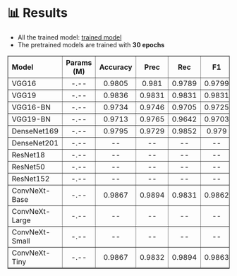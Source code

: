 # :bar_chart: **Results**
* All the trained model: [trained model](https://drive.google.com/drive/folders/1-Dy6xcKH9D5YBeYCav_PZyJwYeZPSnuq?usp=sharing)
* The pretrained models are trained with **30 epochs**

<table border>
    <tr align="center">
        <th align="left">Model</th>
        <!-- <th>Pretrained?</th> -->
        <th>Params (M)</th>
        <th>Accuracy</th>
        <th>Prec</th>
        <th>Rec</th>
        <th>F1</th>
        <th>Weights</th>
    </tr>
    <tr align="center">
        <td align="left">VGG16</td>
        <td>-.--</td>
        <td>0.9805</td>
        <td>0.981</td>
        <td>0.9789</td>
        <td>0.9799</td>
        <td><a href="https://drive.google.com/file/d/11g4Qdyt-dsjc-9ahDWKpLII3CKzGeKiE/view?usp=sharing">link</a></td>
    </tr>
    <tr align="center">
        <td  align="left">VGG19</td>
        <td>-.--</td>
        <td>0.9836</td>
        <td>0.9831</td>
        <td>0.9831</td>
        <td>0.9831</td>
        <td><a href="https://drive.google.com/file/d/1-QM-quWh8AVyPsbPKXuNFZuBbqsUop6W/view?usp=sharing">link</a></td>
    </tr>
    <tr align="center">
        <td  align="left">VGG16-BN</td>
        <td>-.--</td>
        <td>0.9734</td>
        <td>0.9746</td>
        <td>0.9705</td>
        <td>0.9725</td>
        <td><a href="https://drive.google.com/file/d/11P9hmqoUgCzCYtrrmoJTZC30PxxUF6ln/view?usp=sharing">link</a></td>
    </tr>
    <tr align="center">
        <td  align="left">VGG19-BN</td>
        <td>-.--</td>
        <td>0.9713</td>
        <td>0.9765</td>
        <td>0.9642</td>
        <td>0.9703</td>
        <td><a href="https://drive.google.com/file/d/11cAzmekS32dSOGIMiogq2m0cc7BQ903u/view?usp=drive_link">link</a></td>
    </tr>
    <tr align="center">
        <td  align="left">DenseNet169</td>
        <td>-.--</td>
        <td>0.9795</td>
        <td>0.9729</td>
        <td>0.9852</td>
        <td>0.979</td>
        <td><a href="https://drive.google.com/file/d/1ylcXT7KLCauX_eeITw2yv823mR5uXq2u/view?usp=sharing">link</a></td>
    </tr>
    <tr align="center">
        <td  align="left">DenseNet201</td>
        <td>-.--</td>
        <td>--</td>
        <td>--</td>
        <td>--</td>
        <td>--</td>
        <td><a href="">link</a></td>
    </tr>
    <tr align="center">
        <td  align="left">ResNet18</td>
        <td>-.--</td>
        <td>--</td>
        <td>--</td>
        <td>--</td>
        <td>--</td>
        <td><a href="">link</a></td>
    </tr>
    <tr align="center">
        <td  align="left">ResNet50</td>
        <td>-.--</td>
        <td>--</td>
        <td>--</td>
        <td>--</td>
        <td>--</td>
        <td><a href="">link</a></td>
    </tr>
    <tr align="center">
        <td  align="left">ResNet152</td>
        <td>-.--</td>
        <td>--</td>
        <td>--</td>
        <td>--</td>
        <td>--</td>
        <td><a href="">link</a></td>
    </tr>
    <tr align="center">
        <td  align="left">ConvNeXt-Base</td>
        <td>-.--</td>
        <td>0.9867</td>
        <td>0.9894</td>
        <td>0.9831</td>
        <td>0.9862</td>
        <td><a href="https://drive.google.com/file/d/1R_HF1Psv3qji10uMbPyd8OnTR9SGor3J/view?usp=drive_link">link</a></td>
    </tr>
    <tr align="center">
        <td  align="left">ConvNeXt-Large</td>
        <td>-.--</td>
        <td>--</td>
        <td>--</td>
        <td>--</td>
        <td>--</td>
        <td><a href="">link</a></td>
    </tr>
    <tr align="center">
        <td  align="left">ConvNeXt-Small</td>
        <td>-.--</td>
        <td>--</td>
        <td>--</td>
        <td>--</td>
        <td>--</td>
        <td><a href="">link</a></td>
    </tr>
    <tr align="center">
        <td  align="left">ConvNeXt-Tiny</td>
        <td>-.--</td>
        <td>0.9867</td>
        <td>0.9832</td>
        <td>0.9894</td>
        <td>0.9863</td>
        <td><a href="https://drive.google.com/file/d/10rCsarUFijUzz3roSN1bi5-mfz_37c2o/view?usp=sharing">link</a></td>
    </tr>
</table>